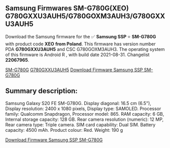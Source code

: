 <h2>Samsung Firmwares SM-G780G(XEO) G780GXXU3AUH5/G780GOXM3AUH3/G780GXXU3AUH5</h2>
Download the Samsung firmware for the ✅ <strong>Samsung SSP </strong> ⭐ <strong>SM-G780G</strong> with product code <strong>XEO</strong> <strong> from Poland</strong>. This firmware has version number PDA <strong>G780GXXU3AUH5</strong> and CSC G780GOXM3AUH3. The operating system of this firmware is Android R , with build date 2021-08-31. Changelist <strong>22067965</strong>.


[SM-G780G](https://samfirm.shop/samsung/model/SM-G780G)
[G780GXXU3AUH5](https://samfirm.shop/samsung/pda/G780GXXU3AUH5)
[Download Firmware Samsung SSP SM-G780G](https://samfirm.shop/samsung/firmware/451215)
<h2>Summary description:</h2>
<p>Samsung Galaxy S20 FE SM-G780G. Display diagonal: 16.5 cm (6.5"), Display resolution: 2400 x 1080 pixels, Display type: SAMOLED. Processor family: Qualcomm Snapdragon, Processor model: 865. RAM capacity: 6 GB, Internal storage capacity: 128 GB. Rear camera resolution (numeric): 12 MP, Rear camera type: Triple camera. SIM card capability: Dual SIM. Battery capacity: 4500 mAh. Product colour: Red. Weight: 190 g</p>


[Download Firmware Samsung SSP SM-G780G](https://samfirm.shop/samsung/firmware/451215)
